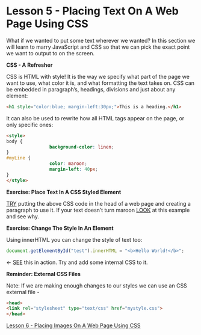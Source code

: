 Lesson 5 - Placing Text On A Web Page Using CSS
================================================

What if we wanted to put some text wherever we wanted?  In this section we will learn to marry JavaScript and CSS so that we can pick the exact point we want to output to on the screen.

**CSS - A Refresher**

CSS is HTML with style!  It is the way we specify what part of the page we want to use, what color it is, and what formatting the text takes on.  CSS can be embedded in paragraph’s, headings, divisions and just about any element:
```html
<h1 style="color:blue; margin-left:30px;">This is a heading.</h1>
```
It can also be used to rewrite how all HTML tags appear on the page, or only specific ones:
```html
<style>
body {
    			background-color: linen;
}
#myLine {
    			color: maroon;
    			margin-left: 40px;
} 
</style>
```
**Exercise: Place Text In A CSS Styled Element**

[TRY](http://jsbin.com/wuruxepele/1/edit?html,output) putting the above CSS code in the head of a web page and creating a paragraph to use it.  If your text doesn’t turn maroon [LOOK](http://jsbin.com/qisiyosaqu/1/edit?html,output) at this example and see why.

**Exercise: Change The Style In An Element**

Using innerHTML you can change the style of text too:
```javascript
document.getElementById("test").innerHTML = "<b>Hello World!</b>";
```
← [SEE](http://jsbin.com/mojovaxuyi/1/edit?html,output) this in action.  Try and add some internal CSS to it.

**Reminder: External CSS Files**

Note: If we are making enough changes to our styles we can use an CSS external file -
```html
<head>
<link rel="stylesheet" type="text/css" href="mystyle.css">
</head>
```
[Lesson 6 - Placing Images On A Web Page Using CSS](lesson-6.md)
